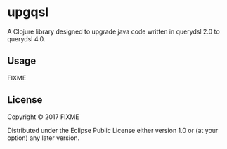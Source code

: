 # upgqsl

A Clojure library designed to upgrade java code written in querydsl 2.0 to querydsl 4.0.

## Usage

FIXME

## License

Copyright © 2017 FIXME

Distributed under the Eclipse Public License either version 1.0 or (at
your option) any later version.
